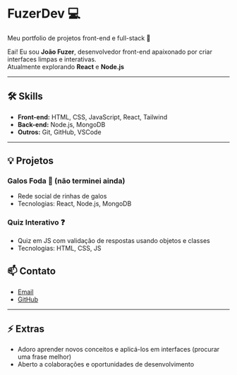 # FuzerDev 💻
Meu portfolio de projetos front-end e full-stack 🚀

Eai! Eu sou **João Fuzer**, desenvolvedor front-end apaixonado por criar interfaces limpas e interativas.  
Atualmente explorando **React** e **Node.js**

---

## 🛠️ Skills
- **Front-end:** HTML, CSS, JavaScript, React, Tailwind  
- **Back-end:** Node.js, MongoDB
- **Outros:** Git, GitHub, VSCode  

---

## 💡 Projetos

### Galos Foda 🐓 (não terminei ainda)
- Rede social de rinhas de galos
- Tecnologias: React, Node.js, MongoDB  

### Quiz Interativo ❓
- Quiz em JS com validação de respostas usando objetos e classes  
- Tecnologias: HTML, CSS, JS  

## 📫 Contato
- [Email](mailto:fuuzer_@hotmail.com)  
- [GitHub](https://github.com/Fuuuzer)  

---

## ⚡ Extras
- Adoro aprender novos conceitos e aplicá-los em interfaces (procurar uma frase melhor)
- Aberto a colaborações e oportunidades de desenvolvimento
